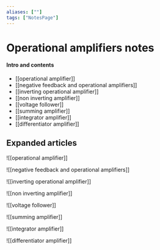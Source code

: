 ```yaml
---
aliases: [""]
tags: ["NotesPage"]
---
```


# Operational amplifiers notes

#### Intro and contents
- [[operational amplifier]]
- [[negative feedback and operational amplifiers]]
- [[inverting operational amplifier]]
- [[non inverting amplifier]]
- [[voltage follower]]
- [[summing amplifier]]
- [[integrator amplifier]]
- [[differentiator amplifier]]


## Expanded articles
![[operational amplifier]]

![[negative feedback and operational amplifiers]]

![[inverting operational amplifier]]

![[non inverting amplifier]]

![[voltage follower]]

![[summing amplifier]]

![[integrator amplifier]]

![[differentiator amplifier]]